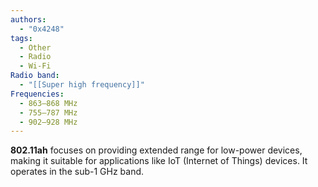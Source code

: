 ```yaml
---
authors:
  - "0x4248"
tags:
  - Other
  - Radio
  - Wi-Fi
Radio band:
  - "[[Super high frequency]]"
Frequencies:
  - 863–868 MHz
  - 755–787 MHz
  - 902–928 MHz
---
```

**802.11ah** focuses on providing extended range for low-power devices, making it suitable for applications like IoT (Internet of Things) devices. It operates in the sub-1 GHz band.